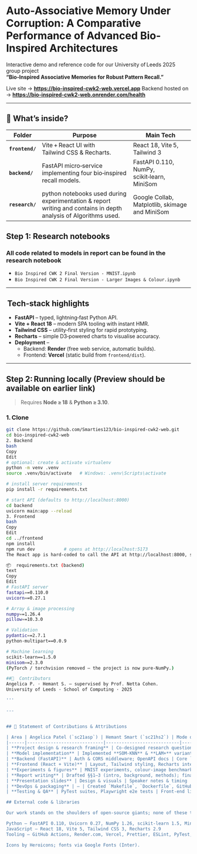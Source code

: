 # Auto-Associative Memory Under Corruption: A Comparative Performance of Advanced Bio-Inspired Architectures

Interactive demo and reference code for our University of Leeds 2025 group project  
**“Bio‑Inspired Associative Memories for Robust Pattern Recall.”**

Live site → **<https://bio-inspired-cwk2-web.vercel.app>**
Backend hosted on → **<https://bio-inspired-cwk2-web.onrender.com/health>**

---

## 🚀 What’s inside?

| Folder | Purpose | Main Tech |
|--------|---------|-----------|
| **`frontend/`** | Vite + React UI with Tailwind CSS & Recharts. | React 18, Vite 5, Tailwind 3 |
| **`backend/`**  | FastAPI micro‑service implementing four bio‑inspired recall models. | FastAPI 0.110, NumPy, scikit‑learn, MiniSom |
| **`research/`** | python notebooks used during experimentation & report writing and contains in depth analysis of Algorithms used. | Google Collab, Matplotlib, skimage and MiniSom

## Step 1: Research notebooks
### All code related to models in report can be found in the research notebook
* `Bio Inspired CWK 2 Final Version - MNIST.ipynb`
* `Bio Inspired CWK 2 Final Version - Larger Images & Colour.ipynb`

---

##  Tech‑stack highlights

* **FastAPI** – typed, lightning‑fast Python API.
* **Vite + React 18** – modern SPA tooling with instant HMR.
* **Tailwind CSS** – utility‑first styling for rapid prototyping.
* **Recharts** – simple D3‑powered charts to visualise accuracy.
* **Deployment** –  
  * Backend: **Render** (free web service, automatic builds).  
  * Frontend: **Vercel** (static build from `frontend/dist`).

---

##  Step 2: Running locally (Preview should be available on earlier link)

> Requires **Node ≥ 18** & **Python ≥ 3.10**.

### 1. Clone

```bash
git clone https://github.com/Smarties123/bio-inspired-cwk2-web.git
cd bio-inspired-cwk2-web
2. Backend
bash
Copy
Edit
# optional: create & activate virtualenv
python -m venv .venv
source .venv/bin/activate   # Windows: .venv\Scripts\activate

# install server requirements
pip install -r requirements.txt

# start API (defaults to http://localhost:8000)
cd backend
uvicorn main:app --reload
3. Frontend
bash
Copy
Edit
cd ../frontend
npm install
npm run dev           # opens at http://localhost:5173
The React app is hard‑coded to call the API at http://localhost:8000, so keep both processes running in parallel.

📦  requirements.txt (backend)
text
Copy
Edit
# FastAPI server
fastapi==0.110.0
uvicorn==0.27.1

# Array & image processing
numpy==1.26.4
pillow==10.3.0

# Validation
pydantic==2.7.1
python-multipart==0.0.9

# Machine learning
scikit-learn==1.5.0
minisom==2.3.0
(PyTorch / torchvision removed – the project is now pure‑NumPy.)

##🤝  Contributors
Angelica P. · Hemant S. – supervised by Prof. Netta Cohen.
University of Leeds · School of Computing · 2025

'''

---


## 📜 Statement of Contributions & Attributions

| Area | Angelica Patel (`sc21asp`) | Hemant Smart (`sc21hs2`) | Mode of collaboration |
|------|-----------------------------|----------------------------|------------------------|
| **Project design & research framing** | Co‑designed research questions; led literature search on auto‑associative memory | Co‑designed research questions; led comparative‑methods survey | Whiteboard sessions, Overleaf notes |
| **Model implementation** | Implemented **SOM‑KNN** & **LAM+** variants in `research/`; wrote evaluation metrics | Implemented **Hopfield‑PI** & **CA‑Weighted** variants; optimised training loops | Pair‑programming in VS Code Live Share |
| **Backend (FastAPI)** | Auth & CORS middleware; OpenAPI docs | Core `/recall` endpoints, weight‑loaders, CI workflow | Code reviews on every PR |
| **Frontend (React + Vite)** | Layout, Tailwind styling, Recharts integration, routing | Component state logic, API hooks, deployment to Vercel | Mob‑programming on feature branches |
| **Experiments & figures** | MNIST experiments, colour‑image benchmarks, SSIM plots | Runtime profiling, ablation studies, MSE heat‑maps | Shared Colab notebooks; random‑seed lockstep |
| **Report writing** | Drafted §§1–3 (intro, background, methods); final proofreading | Drafted §§4–6 (results, discussion, conclusions); reference management | Joint editing in Overleaf (≈50:50 commit split) |
| **Presentation slides** | Design & visuals | Speaker notes & timing | Rehearsed together |
| **DevOps & packaging** | — | Created `Makefile`, `Dockerfile`, GitHub Actions CI/CD | Pair‑review |
| **Testing & QA** | PyTest suites, Playwright e2e tests | Front-end linting, back-end type-checks | Alternating reviewer roles |

## External code & libraries

Our work stands on the shoulders of open‑source giants; none of these third‑party packages were modified beyond normal configuration and all are licensed for academic use. Full versions are pinned in requirements.txt / package.json.

Python – FastAPI 0.110, Uvicorn 0.27, NumPy 1.26, scikit‑learn 1.5, MiniSom 2.3, Pillow 10.3, pydantic 2.7, python‑multipart 0.0.9
JavaScript – React 18, Vite 5, Tailwind CSS 3, Recharts 2.9
Tooling – GitHub Actions, Render.com, Vercel, Prettier, ESLint, PyTest, Playwright

Icons by Heroicons; fonts via Google Fonts (Inter).
